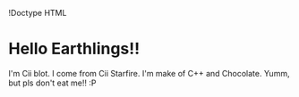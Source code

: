 !Doctype HTML
 <html> 
  <title># hello-world
  Just another repository
  </title>


  <body>
    <h1>Hello Earthlings!!</h1>
    <p> I'm Cii blot. I come from Cii Starfire. I'm make of C++ and Chocolate. Yumm, but pls don't eat me!! :P </p>

  </body>
</html>
